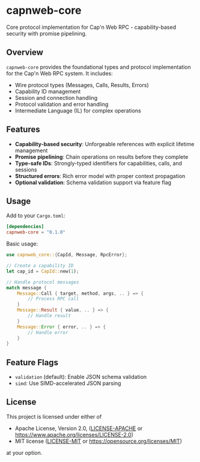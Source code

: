 # capnweb-core

Core protocol implementation for Cap'n Web RPC - capability-based security with promise pipelining.

## Overview

`capnweb-core` provides the foundational types and protocol implementation for the Cap'n Web RPC system. It includes:

- Wire protocol types (Messages, Calls, Results, Errors)
- Capability ID management
- Session and connection handling
- Protocol validation and error handling
- Intermediate Language (IL) for complex operations

## Features

- **Capability-based security**: Unforgeable references with explicit lifetime management
- **Promise pipelining**: Chain operations on results before they complete
- **Type-safe IDs**: Strongly-typed identifiers for capabilities, calls, and sessions
- **Structured errors**: Rich error model with proper context propagation
- **Optional validation**: Schema validation support via feature flag

## Usage

Add to your `Cargo.toml`:

```toml
[dependencies]
capnweb-core = "0.1.0"
```

Basic usage:

```rust
use capnweb_core::{CapId, Message, RpcError};

// Create a capability ID
let cap_id = CapId::new(1);

// Handle protocol messages
match message {
    Message::Call { target, method, args, .. } => {
        // Process RPC call
    }
    Message::Result { value, .. } => {
        // Handle result
    }
    Message::Error { error, .. } => {
        // Handle error
    }
}
```

## Feature Flags

- `validation` (default): Enable JSON schema validation
- `simd`: Use SIMD-accelerated JSON parsing

## License

This project is licensed under either of

 * Apache License, Version 2.0, ([LICENSE-APACHE](https://github.com/currentspace/capn-rs/blob/main/LICENSE-APACHE) or https://www.apache.org/licenses/LICENSE-2.0)
 * MIT license ([LICENSE-MIT](https://github.com/currentspace/capn-rs/blob/main/LICENSE-MIT) or https://opensource.org/licenses/MIT)

at your option.